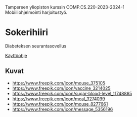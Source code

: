 Tampereen yliopiston kurssin COMP.CS.220-2023-2024-1 Mobiiliohjelmointi harjoitustyö.

# Sokerihiiri

Diabeteksen seurantasovellus

[Käyttöohje](./Dokumentaatio/instructions.pdf)

## Kuvat

- https://www.freepik.com/icon/mouse_375105
- https://www.freepik.com/icon/vaccine_3214025
- https://www.freepik.com/icon/sugar-blood-level_11748885
- https://www.freepik.com/icon/meal_3274099
- https://www.freepik.com/icon/mouse_8277661
- https://www.freepik.com/icon/message_5356196
